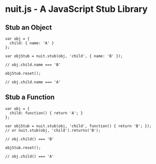 nuit.js - A JavaScript Stub Library
===================================

Stub an Object
--------------

    var obj = {
      child: { name: 'A' }
    };

    var objStub = nuit.stub(obj, 'child', { name: 'B' });

    // obj.child.name === 'B'

    objStub.reset();

    // obj.child.name === 'A'

Stub a Function
---------------

    var obj = {
      child: function() { return 'A'; }
    };

    var objStub = nuit.stub(obj, 'child', function() { return 'B'; });
    // or nuit.stub(obj, 'child').returns('B');

    // obj.child() === 'B'

    objStub.reset();

    // obj.child() === 'A'
